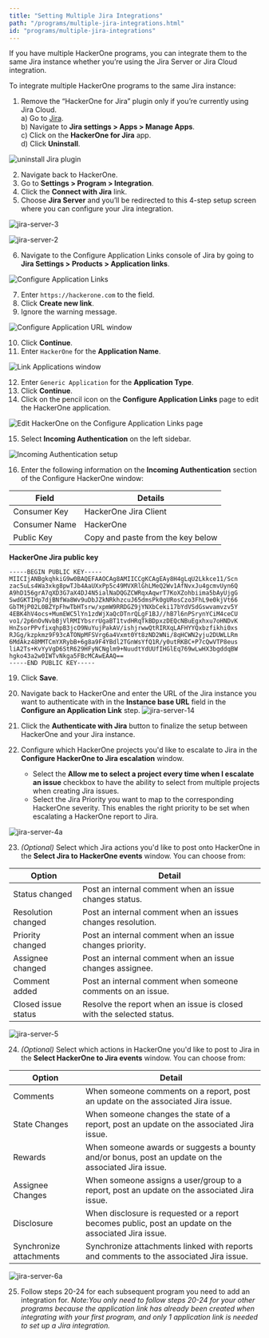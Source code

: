 ```yaml
---
title: "Setting Multiple Jira Integrations"
path: "/programs/multiple-jira-integrations.html"
id: "programs/multiple-jira-integrations"
---
```


 If you have multiple HackerOne programs, you can integrate them to the same Jira instance whether you’re using the Jira Server or Jira Cloud integration.

To integrate multiple HackerOne programs to the same Jira instance:

1. Remove the “HackerOne for Jira” plugin only if you’re currently using Jira Cloud.
   <br>a) Go to [Jira](https://www.atlassian.com/software/jira).
   <br>b) Navigate to **Jira settings > Apps > Manage Apps**.
   <br>c) Click on the **HackerOne for Jira** app.
   <br>d) Click **Uninstall**.

![uninstall Jira plugin](./images/multiple-jira-integrations-1.png)

2. Navigate back to HackerOne.
3. Go to **Settings > Program > Integration**.
4. Click the **Connect with Jira** link.
5. Choose **Jira Server** and you’ll be redirected to this 4-step setup screen where you can configure your Jira integration.

![jira-server-3](./images/jira-server-3.png)

![jira-server-2](./images/jira-server-2.png)

6. Navigate to the Configure Application Links console of Jira by going to **Jira Settings > Products > Application links**.

![Configure Application Links](./images/multiple-jira-integrations-2.png)

7. Enter `https://hackerone.com` to the field.
8. Click **Create new link**.
9. Ignore the warning message.

![Configure Application URL window](./images/multiple-jira-integrations-3.png)

10. Click **Continue**.
11. Enter `HackerOne` for the **Application Name**.

![Link Applications window](./images/multiple-jira-integrations-4.png)

12. Enter `Generic Application` for the **Application Type**.
13. Click **Continue**.
14. Click on the pencil icon on the **Configure Application Links** page to edit the HackerOne application.

![Edit HackerOne on the Configure Application Links page](./images/multiple-jira-integrations-5.png)

15. Select **Incoming Authentication** on the left sidebar.

![Incoming Authentication setup](./images/multiple-jira-integrations-6.png)

16. Enter the following information on the **Incoming Authentication** section of the Configure HackerOne window:

Field | Details
----- | --------
Consumer Key | HackerOne Jira Client
Consumer Name | HackerOne
Public Key | Copy and paste from the key below

**HackerOne Jira public key**
```
-----BEGIN PUBLIC KEY-----
MIICIjANBgkqhkiG9w0BAQEFAAOCAg8AMIICCgKCAgEAy8H4gLqU2Lkkce11/Scn
zac5uLs4Wa3xkg8pwTJb4AaUXxPp5c49MVXRlGhLMeQ2Wv1AfNvxJu4gcmvUyn6Q
A9hD156grA7qXD3G7aX4DJ4N5ialNaDQGZCWRqxAqwrT7KoXZohbiima5bAyUjgG
SwdGKTIHp7djBNfWa8Wv9uDbJZkNRkhzcuJ65dmsPk0gURosCzo3FhL9e0kjVt66
GbTMjP02L0BZYpFhwTbHTsrw/xpmW9RRDGZ9jYNXbCeki17bYdVSdGswvamvzv5Y
4EBK4hV4ocs+MumEWC5lYn1zdWjXaQcDTnrQLgF1BJ//hB7l6nPSrynYCiM4ceCU
vo1/2p6nOvNvbBjVlRMIYbsrrUgaBT1tvdHRqTkBDpxzDEQcNBuEgxhxu7oHNDvK
HnZsorPPvfixqhpB3jcO9NuYujPakAV/ishjrwwQtRIRXqLAFHYYQxbzfikhi0xs
RJGg/kzpkmz9F93cATONpMFSVrg6a4Vxmt0Yt8zND2WNi/8qHCWN2yju2DUWLLRm
6MdAkz48MMTCmYXRybB+6g8a9F4YBdl2TGnWsYfQ1R/y0utRKBC+P7cQwVTP8eus
liA2Ts+KvYyVgD6StR629HFyNCNglm9+NuudtYdUUfIHGlEq769wLwHX3bgddqBW
hgko43a2w0IWTvNkga5FBcMCAwEAAQ==
-----END PUBLIC KEY-----
```

19. Click **Save**.

20. Navigate back to HackerOne and enter the URL of the Jira instance you want to authenticate with in the **Instance base URL** field in the **Configure an Application Link** step.
   ![jira-server-14](./images/jira-server-14.png)

21. Click the **Authenticate with Jira** button to finalize the setup between HackerOne and your Jira instance.

22. Configure which HackerOne projects you'd like to escalate to Jira in the **Configure HackerOne to Jira escalation** window.
     * Select the **Allow me to select a project every time when I escalate an issue** checkbox to have the ability to select from multiple projects when creating Jira issues.
     * Select the Jira Priority you want to map to the corresponding HackerOne severity. This enables the right priority to be set when escalating a HackerOne report to Jira.

   ![jira-server-4a](./images/jira-server-hackerone-to-jira.png)

23. *(Optional)* Select which Jira actions you'd like to post onto HackerOne in the **Select Jira to HackerOne events** window. You can choose from:

Option | Detail
------ | -------
Status changed | Post an internal comment when an issue changes status.
Resolution changed | Post an internal comment when an issues changes resolution.
Priority changed | Post an internal comment when an issue changes priority.
Assignee changed | Post an internal comment when an issue changes assignee.
Comment added | Post an internal comment when someone comments on an issue.
Closed issue status | Resolve the report when an issue is closed with the selected status.

   ![jira-server-5](./images/jira-server-jira-to-hackerone.png)

24. *(Optional)* Select which actions in HackerOne you'd like to post to Jira in the **Select HackerOne to Jira events** window. You can choose from:

Option | Detail
------ | -------
Comments | When someone comments on a report, post an update on the associated Jira issue.
State Changes | When someone changes the state of a report, post an update on the associated Jira issue.
Rewards | When someone awards or suggests a bounty and/or bonus, post an update on the associated Jira issue.
Assignee Changes | When someone assigns a user/group to a report, post an update on the associated Jira issue.
Disclosure | When disclosure is requested or a report becomes public, post an update on the associated Jira issue.
Synchronize attachments | Synchronize attachments linked with reports and comments to the associated Jira issue.

   ![jira-server-6a](./images/jira-server-6a.png)

25. Follow steps 20-24 for each subsequent program you need to add an integration for. *Note:You only need to follow steps 20-24 for your other programs because the application link has already been created when integrating with your first program, and only 1 application link is needed to set up a Jira integration.*

